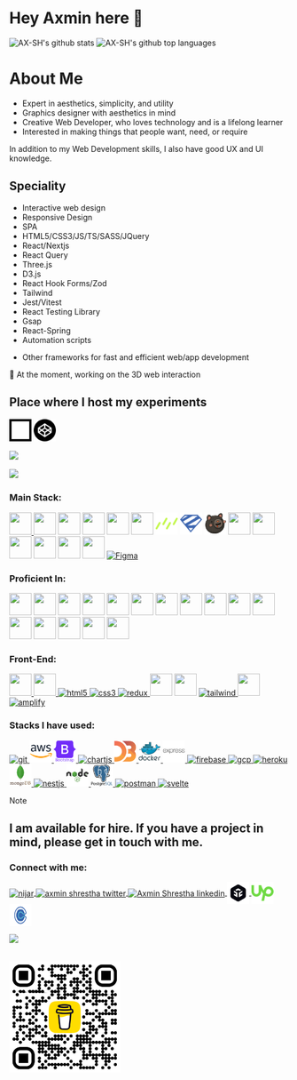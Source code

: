 # Hey Axmin here 👋

<!-- - Software Engineer by trade -->
<!-- - Technoholic and a lifelong learner by nature -->
<!-- - Originally a software engineer, who loves technology and is a lifelong learner-->

<a href="https://github.com/ax-sh" style="text-decoration:none!important;">
  <img height="180em" src="https://github-readme-stats.vercel.app/api?username=ax-sh&show_icons=true&theme=merko&count_private=true" alt="AX-SH's github stats" />
  <img height="180em" src="https://github-readme-stats.vercel.app/api/top-langs/?username=ax-sh&theme=merko&layout=compact&hide=html,mdx,jupyter%20notebook" alt="AX-SH's github top languages" />
</a>

# About Me

- Expert in aesthetics, simplicity, and utility
- Graphics designer with aesthetics in mind
- Creative Web Developer, who loves technology and is a lifelong learner
- Interested in making things that people want, need, or require

<!--
self-taught
**ax-sh/ax-sh** is a ✨ _special_ ✨ repository because its `README.md` (this file) appears on your GitHub profile.
I've got experience with frameworks like React, TailwindCSS, Flask, and a few others that I enjoy.
Here are some ideas to get you started:
I like to work on interesting projects and solve problems people are facing and I have also created a few other projects on my GitHub.
- 🔭 I’m currently working on ...
- 🌱 I’m currently learning ...
- 👯 I’m looking to collaborate on ...
- 🤔 I’m looking for help with ...
- 💬 Ask me about ...
- 📫 How to reach me: ...
- 😄 Pronouns: ...
- ⚡ Fun fact: ...
-->

<!-- I am a Full-Stack Developer with good knowledge and understanding of UI/UX  -->

In addition to my Web Development skills, I also have good UX and UI knowledge.

<!-- Specialty -->

## Speciality

- Interactive web design
- Responsive Design
- SPA
- HTML5/CSS3/JS/TS/SASS/JQuery
- React/Nextjs <!--/Nestjs-->
- React Query
- Three.js
- D3.js
- React Hook Forms/Zod
- Tailwind
- Jest/Vitest
- React Testing Library
- Gsap
- React-Spring
- Automation scripts

<!-- - NX -->

- Other frameworks for fast and efficient web/app development

<!-- Computer Vision
- Python
- OpenCV
- Pandas

 - FastAPI -->

<!--🌱 Aims to learn machine learning for computer vision activities -->

🔭 At the moment, working on the 3D web interaction

## <!-- https://www.behance.net/axminshrestha -->

## Place where I host my experiments

[<img src="/icons/codesandbox.svg"  width="40" height="40"/>](https://codesandbox.io/u/ax-sh)
[<img src="/icons/codepen.svg"  width="40" height="40" />](https://codepen.io/ax-sh/)

![](https://komarev.com/ghpvc/?username=ax-sh)

![](https://bit.ly/3i1g9F4)

<h3 align="left">Main Stack:</h3>
<p>
<a href="https://www.typescriptlang.org/" target="_blank" rel="noreferrer" > 
    <img src="https://cdn.jsdelivr.net/gh/devicons/devicon/icons/typescript/typescript-original.svg"  width="40" height="40" />
</a>
<img src="https://cdn.jsdelivr.net/gh/devicons/devicon@latest/icons/react/react-original-wordmark.svg" width="40" height="40" />
<img src="https://cdn.jsdelivr.net/gh/devicons/devicon@latest/icons/nextjs/nextjs-original.svg"  width="40" height="40"/>
<img src="https://cdn.jsdelivr.net/gh/devicons/devicon@latest/icons/vitest/vitest-original.svg"  width="40" height="40" />
<img src="https://cdn.jsdelivr.net/gh/devicons/devicon/icons/storybook/storybook-original.svg"  width="40" height="40" /> 
<img src="https://cdn.jsdelivr.net/gh/devicons/devicon@latest/icons/tailwindcss/tailwindcss-original-wordmark.svg"  width="40" height="40" />

<img src="./icons/drizzle-color.svg" width="40" height="40"/>
<img src="./icons/zod-color.svg" width="40" height="40"/>
<img src="./icons/zustand.png" width="40" height="40"/>

<img src="https://cdn.jsdelivr.net/gh/devicons/devicon@latest/icons/webstorm/webstorm-original.svg" width="40" height="40"/>
<img src="https://cdn.jsdelivr.net/gh/devicons/devicon@latest/icons/jira/jira-original-wordmark.svg" width="40" height="40"/>
<img src="https://cdn.jsdelivr.net/gh/devicons/devicon@latest/icons/jupyter/jupyter-original-wordmark.svg"  width="40" height="40" />
<img src="https://cdn.jsdelivr.net/gh/devicons/devicon@latest/icons/streamlit/streamlit-original.svg" width="40" height="40" />
<img src="https://cdn.jsdelivr.net/gh/devicons/devicon@latest/icons/python/python-original-wordmark.svg"  width="40" height="40"/>
<img src="https://cdn.jsdelivr.net/gh/devicons/devicon@latest/icons/anaconda/anaconda-original-wordmark.svg"  width="40" height="40"/>
<a href="https://www.figma.com/" target="_blank" rel="noreferrer"> 
    <img src="https://cdn.jsdelivr.net/gh/devicons/devicon@latest/icons/figma/figma-original.svg"  alt="Figma" width="40" height="40"/> 
</a>
</p>

<h3 align="left">Proficient In:</h3>
<p>

<img src="https://cdn.jsdelivr.net/gh/devicons/devicon@latest/icons/amazonwebservices/amazonwebservices-original-wordmark.svg" width="40" height="40"/> 
<img src="https://cdn.jsdelivr.net/gh/devicons/devicon/icons/apple/apple-original.svg"  width="40" height="40" />
<img src="https://cdn.jsdelivr.net/gh/devicons/devicon/icons/bash/bash-original.svg"  width="40" height="40"/>

<img src="https://cdn.jsdelivr.net/gh/devicons/devicon/icons/git/git-original-wordmark.svg"  width="40" height="40"/>     
<img src="https://cdn.jsdelivr.net/gh/devicons/devicon/icons/graphql/graphql-plain-wordmark.svg"  width="40" height="40"/>       
     
<img src="https://cdn.jsdelivr.net/gh/devicons/devicon/icons/jamstack/jamstack-original-wordmark.svg"  width="40" height="40"/>        
<img src="https://cdn.jsdelivr.net/gh/devicons/devicon/icons/jquery/jquery-original-wordmark.svg"  width="40" height="40"/>
<img src="https://cdn.jsdelivr.net/gh/devicons/devicon/icons/jupyter/jupyter-original-wordmark.svg"  width="40" height="40"/>
<img src="https://cdn.jsdelivr.net/gh/devicons/devicon/icons/socketio/socketio-original-wordmark.svg"  width="40" height="40"/>     
<img src="https://cdn.jsdelivr.net/gh/devicons/devicon/icons/sqlite/sqlite-plain-wordmark.svg"  width="40" height="40" />      
    
<img src="https://cdn.jsdelivr.net/gh/devicons/devicon/icons/yarn/yarn-original-wordmark.svg"  width="40" height="40" />

<img src="https://cdn.jsdelivr.net/gh/devicons/devicon@latest/icons/pnpm/pnpm-original-wordmark.svg"  width="40" height="40" />
          
<img src="https://cdn.jsdelivr.net/gh/devicons/devicon/icons/opencv/opencv-original-wordmark.svg" width="40" height="40" />
<img src="https://cdn.jsdelivr.net/gh/devicons/devicon@latest/icons/bun/bun-original.svg" width="40" height="40"  />
<img src="https://cdn.jsdelivr.net/gh/devicons/devicon@latest/icons/sanity/sanity-original.svg" width="40" height="40"/>
<img src="https://cdn.jsdelivr.net/gh/devicons/devicon@latest/icons/insomnia/insomnia-original.svg"  width="40" height="40"/>
          
</p>

<h3 align="left">Front-End: </h3>
<p align="left">
  <a href="https://www.typescriptlang.org/" target="_blank" rel="noreferrer" > 
    <img src="https://cdn.jsdelivr.net/gh/devicons/devicon/icons/typescript/typescript-original.svg"  width="40" height="40" />
  </a>
   <a href="https://developer.mozilla.org/en-US/docs/Web/JavaScript" target="_blank" rel="noreferrer" > 
  <img src="https://cdn.jsdelivr.net/gh/devicons/devicon/icons/javascript/javascript-original.svg"  width="40" height="40"/>
 </a> 
  <a href="https://www.w3.org/html/" target="_blank" rel="noreferrer"> 
    <img src="https://cdn.jsdelivr.net/gh/devicons/devicon/icons/html5/html5-plain-wordmark.svg" alt="html5" width="40" height="40"/> 
  </a>
  
  <a href="https://www.w3schools.com/css/" target="_blank" rel="noreferrer"> 
    <img src="https://cdn.jsdelivr.net/gh/devicons/devicon@latest/icons/css3/css3-original-wordmark.svg" alt="css3" width="40" height="40"/> 
  </a>

  <a href="https://redux.js.org" target="_blank" rel="noreferrer">
    <img src="https://cdn.jsdelivr.net/gh/devicons/devicon@latest/icons/redux/redux-original.svg"  alt="redux" width="40" height="40"/> 
  </a>
  <img src="https://cdn.jsdelivr.net/gh/devicons/devicon@latest/icons/threejs/threejs-original-wordmark.svg" width="40" height="40" />
  <img src="https://cdn.jsdelivr.net/gh/devicons/devicon/icons/sass/sass-original.svg"  width="40" height="40"/>    
  <a href="https://tailwindcss.com/" target="_blank" rel="noreferrer"> 
    <img src="https://www.vectorlogo.zone/logos/tailwindcss/tailwindcss-icon.svg" alt="tailwind" width="40" height="40"/> 
  </a>
  <img src="https://cdn.jsdelivr.net/gh/devicons/devicon@latest/icons/reactrouter/reactrouter-original-wordmark.svg" width="40" height="40" />
    <a href="https://aws.amazon.com/amplify/" target="_blank" rel="noreferrer" > 
    <img src="https://docs.amplify.aws/assets/logo-dark.svg" alt="amplify" width="40" height="40"/> 
  </a> 
</p>
<h3 align="left">Stacks I have used: </h3>
<p align="left"> 
  <a href="https://git-scm.com/" target="_blank" rel="noreferrer"> 
    <img src="https://www.vectorlogo.zone/logos/git-scm/git-scm-icon.svg" alt="git" width="40" height="40"/> 
  </a>

  <a href="https://aws.amazon.com" target="_blank" rel="noreferrer"> 
    <img src="https://raw.githubusercontent.com/devicons/devicon/master/icons/amazonwebservices/amazonwebservices-original-wordmark.svg" alt="aws" width="40" height="40"/> 
  </a> 
  <a href="https://getbootstrap.com" target="_blank" rel="noreferrer"> 
    <img src="https://raw.githubusercontent.com/devicons/devicon/master/icons/bootstrap/bootstrap-plain-wordmark.svg" alt="bootstrap" width="40" height="40"/> 
  </a> 
  <a href="https://www.chartjs.org" target="_blank" rel="noreferrer"> 
   <img src="https://www.chartjs.org/media/logo-title.svg" alt="chartjs" width="40" height="40"/> 
  </a> 
  <a href="https://d3js.org/" target="_blank" rel="noreferrer"> 
    <img src="https://raw.githubusercontent.com/devicons/devicon/master/icons/d3js/d3js-original.svg" alt="d3js" width="40" height="40"/> 
  </a> 
  <a href="https://www.docker.com/" target="_blank" rel="noreferrer"> 
    <img src="https://raw.githubusercontent.com/devicons/devicon/master/icons/docker/docker-original-wordmark.svg" alt="docker" width="40" height="40"/> 
  </a> 
  <a href="https://expressjs.com" target="_blank" rel="noreferrer"> 
    <img src="https://raw.githubusercontent.com/devicons/devicon/master/icons/express/express-original-wordmark.svg" alt="express" width="40" height="40"/> 
  </a>

  <a href="https://firebase.google.com/" target="_blank" rel="noreferrer">
    <img src="https://www.vectorlogo.zone/logos/firebase/firebase-icon.svg" alt="firebase" width="40" height="40"/>
  </a>
  <a href="https://cloud.google.com" target="_blank" rel="noreferrer">
    <img src="https://www.vectorlogo.zone/logos/google_cloud/google_cloud-icon.svg" alt="gcp" width="40" height="40"/>
  </a>
  <a href="https://heroku.com" target="_blank" rel="noreferrer">
      <img src="https://www.vectorlogo.zone/logos/heroku/heroku-icon.svg" alt="heroku" width="40" height="40"/>
  </a>
  <a href="https://www.mongodb.com/" target="_blank" rel="noreferrer">
    <img src="https://raw.githubusercontent.com/devicons/devicon/master/icons/mongodb/mongodb-original-wordmark.svg" alt="mongodb" width="40" height="40"/>
  </a> 
  <a href="https://nestjs.com/" target="_blank" rel="noreferrer">
    <img src="https://cdn.jsdelivr.net/gh/devicons/devicon@latest/icons/nestjs/nestjs-original-wordmark.svg" alt="nestjs" width="40" height="40"/> 
  </a> 
<a href="https://nodejs.org" target="_blank" rel="noreferrer"> 
  <img src="https://raw.githubusercontent.com/devicons/devicon/master/icons/nodejs/nodejs-original-wordmark.svg" alt="nodejs" width="40" height="40"/> 
</a>

<a href="https://www.postgresql.org" target="_blank" rel="noreferrer"> 
  <img src="https://raw.githubusercontent.com/devicons/devicon/master/icons/postgresql/postgresql-original-wordmark.svg" alt="postgresql" width="40" height="40"/> 
</a> 
<a href="https://postman.com" target="_blank" rel="noreferrer"> 
  <img src="https://www.vectorlogo.zone/logos/getpostman/getpostman-icon.svg" alt="postman" width="40" height="40"/> 
</a> 
<a href="https://svelte.dev" target="_blank" rel="noreferrer">
    <img src="https://upload.wikimedia.org/wikipedia/commons/1/1b/Svelte_Logo.svg" alt="svelte" width="40" height="40"/>
  </a>
</p>

> [!NOTE]
>
> ## I am available for hire. If you have a project in mind, please get in touch with me.

<h3 align="left">Connect with me:</h3>
  <p align="left">
  <a href="https://dev.to/axsh" target="blank">
    <img align="center" src="https://raw.githubusercontent.com/rahuldkjain/github-profile-readme-generator/master/src/images/icons/Social/devto.svg" alt="nijar" height="30" width="40" />
  </a>
  <a href="https://twitter.com/ax___sh" target="blank">
    <img align="center" src="https://raw.githubusercontent.com/rahuldkjain/github-profile-readme-generator/master/src/images/icons/Social/twitter.svg" alt="axmin shrestha twitter" height="30" width="40" />
  </a>
  <a href="https://linkedin.com/in/axmin/" target="blank">
    <img align="center" src="https://raw.githubusercontent.com/rahuldkjain/github-profile-readme-generator/master/src/images/icons/Social/linked-in-alt.svg" alt="Axmin Shrestha linkedin" height="30" width="40" />
  </a>
  <a href="https://app.uxcel.com/ux/axmin" target="blank">
    <img align="center" src="/icons/uxcel.png" alt="Axmin Shrestha uxcel" height="40" width="40" />
  </a>
  <a href="https://www.upwork.com/freelancers/~01d68212e5c7f238fd" target="blank">
    <img align="center" src="/icons/upwork-color.svg" alt="Axmin Shrestha upwork" height="40" width="40" />
  </a>
  <a href="https://calendly.com/ax-sh" target="blank">
    <img align="center" src="/icons/Calendly.svg" alt="Axmin Shrestha Calendly" height="40" width="40" />
  </a>
</p>

<a href="https://www.buymeacoffee.com/axsh">
<img src="https://img.buymeacoffee.com/button-api/?text=Buy me a coffee&emoji=&slug=axsh&button_colour=BD5FFF&font_colour=ffffff&font_family=Lato&outline_colour=000000&coffee_colour=FFDD00" />
</a>
<br/>
<p style="padding-top:16px">
<a href="[https://linkedin.com/in/axmin/](https://www.buymeacoffee.com/axsh)" target="blank"><img align="center" src="/icons/ax-sh_qr.png" alt="Axmin Shrestha linkedin" height="200" width="200" />
</p>

<!--

```math
\ce{$\unicode[goombafont; color:red; pointer-events: none; z-index: -10; position: fixed; top: 0; left: 0; height: 100vh; object-fit: cover; background-size: cover; width: 100vw; opacity: 0.5; background:  url("data:image/svg+xml,%3Csvg xmlns='http://www.w3.org/2000/svg' width='40' height='40' viewBox='0 0 40 40'%3E%3Cg fill-rule='evenodd'%3E%3Cg fill='%239C92AC' fill-opacity='0.4'%3E%3Cpath d='M0 38.59l2.83-2.83 1.41 1.41L1.41 40H0v-1.41zM0 1.4l2.83 2.83 1.41-1.41L1.41 0H0v1.41zM38.59 40l-2.83-2.83 1.41-1.41L40 38.59V40h-1.41zM40 1.41l-2.83 2.83-1.41-1.41L38.59 0H40v1.41zM20 18.6l2.83-2.83 1.41 1.41L21.41 20l2.83 2.83-1.41 1.41L20 21.41l-2.83 2.83-1.41-1.41L18.59 20l-2.83-2.83 1.41-1.41L20 18.59z'/%3E%3C/g%3E%3C/g%3E%3C/svg%3E");]{x0000}$}
 -->

 <!-- 
```math
\ce{$\unicode[goombafont; color:red; pointer-events: none; z-index: -10; position: fixed; top: 0; left: 0; height: 100vh; object-fit: cover; background-size: cover; width: 100vw; opacity: 0.5; background: url('https://raw.githubusercontent.com/ax-sh/ax-sh/master/pattern.jpg');]{x0000}$}
 -->
